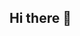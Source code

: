 ## Hi there 👋

<!--
**Ronald-Roa/Ronald-Roa** is a ✨ _special_ ✨ repository because its `README.md` (this file) appears on your GitHub profile.

- **🔭 I’m currently working on:** ...
- 🌱 I’m currently learning ...
-->
